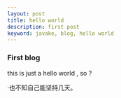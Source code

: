 ```yaml
---
layout: post
title: hello world
description: first post
keyword: javake, blog, hello world
---
```


### First blog ### 
this is just a hello world , 
so ? 


·也不知自己能坚持几天。
